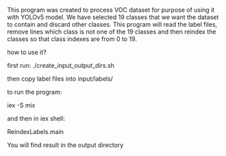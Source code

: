 This program was created to process VOC dataset for purpose of using it with YOLOv5 model.
We have selected 19 classes that we want the dataset to contain and discard other classes.
This program will read the label files, remove lines which class is not one of the 19 classes and then
reindex the classes so that class indexes are from 0 to 19.

how to use it?

first run: ./create_input_output_dirs.sh

then copy label files into input/labels/

to run the program:

iex -S mix

and then in iex shell:

ReindexLabels.main

You will find result in the output directory

